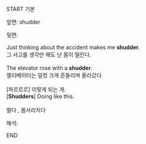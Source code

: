 START
기본

앞면:
shudder


뒷면:
<div>Just thinking about the accident makes me <strong>shudder</strong>. </div><div><div>그 사고를 생각만 해도 난 몸이 떨린다.</div></div><div><br></div><div><div>The elevator rose with a <strong>shudder</strong>. </div><div><div>엘리베이터는 덜컹 크게 흔들리며 올라갔다.</div></div></div><div><br></div><div><div><div>[파르르르] 이렇게 되는 게.</div></div><div><div>[<strong>Shudders</strong>] Doing like this.</div></div></div><div><br></div><div>떨다 , 몸서리치다</div>


해석:

END